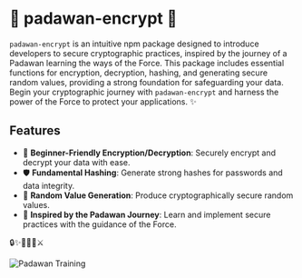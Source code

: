 # 🌌 padawan-encrypt 🌌

`padawan-encrypt` is an intuitive npm package designed to introduce developers to secure cryptographic practices, inspired by the journey of a Padawan learning the ways of the Force. This package includes essential functions for encryption, decryption, hashing, and generating secure random values, providing a strong foundation for safeguarding your data. Begin your cryptographic journey with `padawan-encrypt` and harness the power of the Force to protect your applications. ✨

## Features

- 🔐 **Beginner-Friendly Encryption/Decryption**: Securely encrypt and decrypt your data with ease.
- 🛡️ **Fundamental Hashing**: Generate strong hashes for passwords and data integrity.
- 🎲 **Random Value Generation**: Produce cryptographically secure random values.
- 🌟 **Inspired by the Padawan Journey**: Learn and implement secure practices with the guidance of the Force.

🔒✨💫🔮🌠⚔️

![Padawan Training](https://media.giphy.com/media/3oEjHGrVGrqgFFknfO/giphy.gif)
